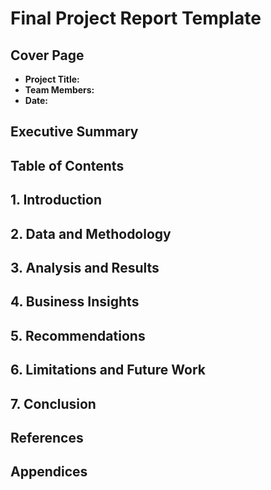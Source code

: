 # Final Project Report Template

## Cover Page
- **Project Title:**
- **Team Members:**
- **Date:**

## Executive Summary

## Table of Contents

## 1. Introduction

## 2. Data and Methodology

## 3. Analysis and Results

## 4. Business Insights

## 5. Recommendations

## 6. Limitations and Future Work

## 7. Conclusion

## References

## Appendices